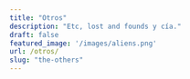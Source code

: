 ```yaml
---
title: "Otros"
description: "Etc, lost and founds y cía."
draft: false
featured_image: '/images/aliens.png'
url: /otros/
slug: "the-others"
---
```



